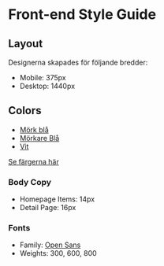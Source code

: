 # Front-end Style Guide

## Layout

Designerna skapades för följande bredder:

- Mobile: 375px
- Desktop: 1440px

## Colors

- [Mörk blå](#2B3844)
- [Mörkare Blå](#202C36)
- [Vit](#F2F2F2)

[Se färgerna här](./public/design/colors.png)

### Body Copy

- Homepage Items: 14px
- Detail Page: 16px

### Fonts

- Family: [Open Sans](https://fonts.google.com/specimen/Open+Sans)
- Weights: 300, 600, 800
